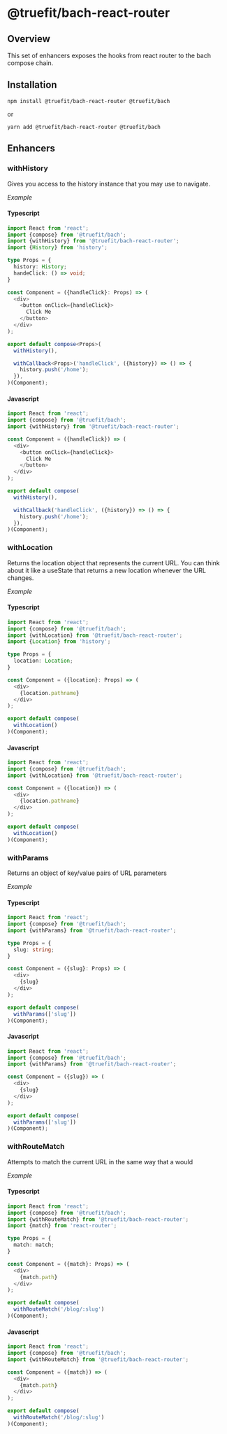 # @truefit/bach-react-router

## Overview

This set of enhancers exposes the hooks from react router to the bach compose chain.

## Installation

```
npm install @truefit/bach-react-router @truefit/bach
```

or

```
yarn add @truefit/bach-react-router @truefit/bach
```

## Enhancers

### withHistory

Gives you access to the history instance that you may use to navigate.

_Example_

#### Typescript

```Typescript
import React from 'react';
import {compose} from '@truefit/bach';
import {withHistory} from '@truefit/bach-react-router';
import {History} from 'history';

type Props = {
  history: History;
  handeClick: () => void;
}

const Component = ({handleClick}: Props) => (
  <div>
    <button onClick={handleClick}>
      Click Me
    </button>
  </div>
);

export default compose<Props>(
  withHistory(),

  withCallback<Props>('handleClick', ({history}) => () => {
    history.push('/home');
  }),
)(Component);
```

#### Javascript

```Javascript
import React from 'react';
import {compose} from '@truefit/bach';
import {withHistory} from '@truefit/bach-react-router';

const Component = ({handleClick}) => (
  <div>
    <button onClick={handleClick}>
      Click Me
    </button>
  </div>
);

export default compose(
  withHistory(),

  withCallback('handleClick', ({history}) => () => {
    history.push('/home');
  }),
)(Component);
```

### withLocation

Returns the location object that represents the current URL. You can think about it like a useState that returns a new location whenever the URL changes.

_Example_

#### Typescript

```Typescript
import React from 'react';
import {compose} from '@truefit/bach';
import {withLocation} from '@truefit/bach-react-router';
import {Location} from 'history';

type Props = {
  location: Location;
}

const Component = ({location}: Props) => (
  <div>
    {location.pathname}
  </div>
);

export default compose(
  withLocation()
)(Component);
```

#### Javascript

```Javascript
import React from 'react';
import {compose} from '@truefit/bach';
import {withLocation} from '@truefit/bach-react-router';

const Component = ({location}) => (
  <div>
    {location.pathname}
  </div>
);

export default compose(
  withLocation()
)(Component);
```

### withParams

Returns an object of key/value pairs of URL parameters

_Example_

#### Typescript

```Typescript
import React from 'react';
import {compose} from '@truefit/bach';
import {withParams} from '@truefit/bach-react-router';

type Props = {
  slug: string;
}

const Component = ({slug}: Props) => (
  <div>
    {slug}
  </div>
);

export default compose(
  withParams(['slug'])
)(Component);
```

#### Javascript

```Javascript
import React from 'react';
import {compose} from '@truefit/bach';
import {withParams} from '@truefit/bach-react-router';

const Component = ({slug}) => (
  <div>
    {slug}
  </div>
);

export default compose(
  withParams(['slug'])
)(Component);
```

### withRouteMatch

Attempts to match the current URL in the same way that a <Route> would

_Example_

#### Typescript

```Typescript
import React from 'react';
import {compose} from '@truefit/bach';
import {withRouteMatch} from '@truefit/bach-react-router';
import {match} from 'react-router';

type Props = {
  match: match;
}

const Component = ({match}: Props) => (
  <div>
    {match.path}
  </div>
);

export default compose(
  withRouteMatch('/blog/:slug')
)(Component);
```

#### Javascript

```Javascript
import React from 'react';
import {compose} from '@truefit/bach';
import {withRouteMatch} from '@truefit/bach-react-router';

const Component = ({match}) => (
  <div>
    {match.path}
  </div>
);

export default compose(
  withRouteMatch('/blog/:slug')
)(Component);
```

